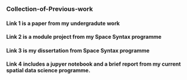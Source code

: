 ### Collection-of-Previous-work
#### Link 1 is a paper from my undergradute work
#### Link 2 is a module project from my Space Syntax programme
#### Link 3 is my dissertation from Space Syntax programme
#### Link 4 includes a jupyer notebook and a brief report from my current spatial data science programme.
